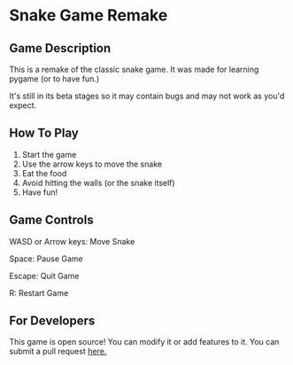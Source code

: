 # Snake Game Remake

## Game Description

This is a remake of the classic snake game. It was made for learning pygame (or to have fun.)

It's still in its beta stages so it may contain bugs and may not work as you'd expect.

## How To Play

1. Start the game
2. Use the arrow keys to move the snake
3. Eat the food
4. Avoid hitting the walls (or the snake itself)
5. Have fun!

## Game Controls

WASD or Arrow keys: Move Snake

Space: Pause Game

Escape: Quit Game

R: Restart Game

## For Developers

This game is open source! You can modify it or add features to it. You can submit a pull request [here.](https://github.com/fesuoy1/snake-game-remake/pull/new)

